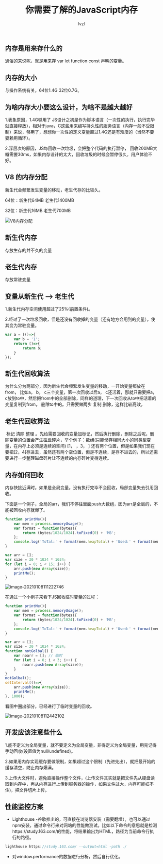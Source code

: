 ﻿---
title: 你需要了解的JavaScript内存
author: lvzl
---


## 内存是用来存什么的

通俗的来说呢，就是用来存 var let function const 声明的变量。

## 内存的大小

与操作系统有关，64位1.4G   32位0.7G。

## 为啥内存大小要这么设计，为啥不是越大越好

1.表象原因，1.4G够用了 JS设计之初是作为脚本语言（一次性的执行，执行完毕就直接释放），相对于java，C这些用来编写持久性的服务语言（内存一般不受限制）来说，够用了，想想你一次性的定义变量超过1.4G还是有难度的（当然不要耍赖用循环）。

2.深层次的原因，JS每回收一次垃圾，会把整个代码的执行暂停， 回收200MB大概需要30ms，如果内存设计的太大，回收垃圾的时候会暂停很久，用户体验不好。

## V8 的内存分配

新生代会频繁发生变量的移动，老生代存的比较久。

64位：新生代64MB  老生代1400MB

32位：新生代16MB  老生代700MB

 ![V8内存分配](/blog/assets/img/v8_memory.png)

## 新生代内存

存放生存的并不久的变量

## 老生代内存

存放常驻变量

## 变量从新生代 --> 老生代

1.新生代内存空间使用超过了25%(前置条件)。

2.经过了一次垃圾回收，但是还没有回收掉的变量（还有地方会用到的变量），使其变为常驻变量。

```js
var a = (()=>{
    var b = '1';
    return ()=>{
        return b;
    }
});
```

## 新生代回收算法

​        为什么分为两部分，因为新生代会频繁发生变量的移动，一开始变量都放在from， 比如a， b， c三个变量，第一次回收以后a， c还活着，那就只需要把a， c放到to中，然后把from中的全部删除，同样的道理，下一次回收从to中把活着的变量复制到from， 删除to中的。只需要做两步 复制 删除，这样比较高效。

## 老生代回收算法

​       标记 清除 整理 。先给需要回收的变量加标记，然后执行删除，删除之后呢，删除变量的位置会产生磁盘碎片，举个例子：数组(只能储存相同大小的同类型变量，在内存上必须是连续的空间)  [1， ，3， ] 还有两个位置，但是如果我们现在要把[2，4]存进去，虽然还有两个空位置，但是不连续，是存不进去的，所以还需要进行一步整理磁盘碎片让不连续的内存碎片变得连续。

## 内存如何回收

内存快接近满时，如果是全局变量，没有执行完毕不会回收，局部变量失去引用回收。

下面是一个例子，全局的arr，我们不停往里面push大数组，因为arr是全局的，不能被回收内存就爆了。

```js
function printMe(){
    var mem = process.memoryUsage();
    var format = function(bytes){
        return (bytes/1024/1024).toFixed(0) + 'MB';
    };
    console.log('ToTal:' + format(mem.heapTotal) + 'Used:' + format(mem.heapUsed));
}

var arr = [];
var size = 30 * 1024 * 1024;
for (let i = 0; i < 15; i++) {
    arr.push(new Array(size));
    printMe();
}
```

![image-20210108111222746](/blog/assets/img/image-20210108111222746.png)

在通过一个小例子来看下JS回收临时变量的过程：

```js
function printMe(){
    var mem = process.memoryUsage();
    var format = function(bytes){
        return (bytes/1024/1024).toFixed(0) + 'MB';
    };
    console.log('ToTal:' + format(mem.heapTotal) + 'Used:' + format(mem.heapUsed));
}

var arr = [];
var size = 30 * 1024 * 1024;
function notGolbal() {
    var noarr = []; // 临时
    for (let i = 0; i < 3; i++) {
        noarr.push(new Array(size));
    }
}
notGolbal();
setInterval(()=>{
    arr.push(new Array(size));
    printMe();
}, 1000);
```

看图中圈出部分，已经进行了临时变量的回收。

![image-20210108112442102](/blog/assets/img/image-20210108112442102.png)

## 开发应该注意些什么

1.能不定义为全局变量，就不要定义为全局变量，非得定义为全局变量，用完记得手动回收(设置值为null/undefined)。

2.如果用内存实现缓存要做限制，如果超过这个限制（先进先出），就把最开始的缓存清空，防止内存爆满。

3.上传大文件时，避免直接操作整个文件，(上传文件其实就是把文件先从硬盘读取到内存中，再从内存进行上传到服务器的操作，如果文件过大，内存可能扛不住)，把文件切片上传。

## 性能监控方案

- Lighthouse -谷歌推出的，可直接在浏览器安装（需要翻墙），也可以通过npm安装，通过命令行来对网站的性能做测试。比如以下命令的意思就是检测https://study.163.com/的性能，将结果输出为HTML，路径为当前命令行执行的路径。

```js
lighthouse https://study.163.com/ --output=html -path ./
```

- 对window.performance的数据进行分析，然后自行优化。

